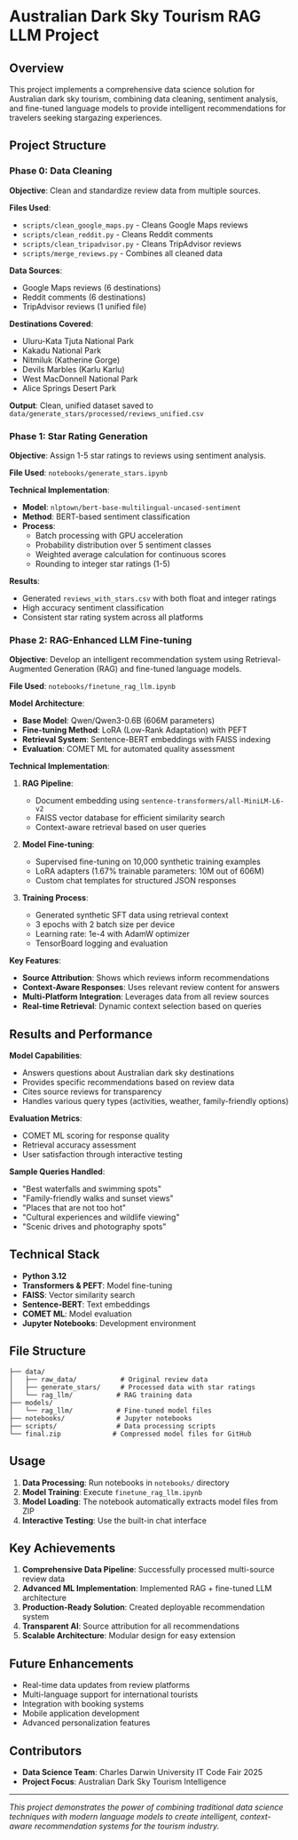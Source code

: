# Australian Dark Sky Tourism RAG LLM Project

## Overview

This project implements a comprehensive data science solution for Australian dark sky tourism, combining data cleaning, sentiment analysis, and fine-tuned language models to provide intelligent recommendations for travelers seeking stargazing experiences.

## Project Structure

### Phase 0: Data Cleaning

**Objective**: Clean and standardize review data from multiple sources.

**Files Used**:
- `scripts/clean_google_maps.py` - Cleans Google Maps reviews
- `scripts/clean_reddit.py` - Cleans Reddit comments  
- `scripts/clean_tripadvisor.py` - Cleans TripAdvisor reviews
- `scripts/merge_reviews.py` - Combines all cleaned data

**Data Sources**:
- Google Maps reviews (6 destinations)
- Reddit comments (6 destinations)
- TripAdvisor reviews (1 unified file)

**Destinations Covered**:
- Uluru-Kata Tjuta National Park
- Kakadu National Park
- Nitmiluk (Katherine Gorge)
- Devils Marbles (Karlu Karlu)
- West MacDonnell National Park
- Alice Springs Desert Park

**Output**: Clean, unified dataset saved to `data/generate_stars/processed/reviews_unified.csv`

### Phase 1: Star Rating Generation

**Objective**: Assign 1-5 star ratings to reviews using sentiment analysis.

**File Used**: `notebooks/generate_stars.ipynb`

**Technical Implementation**:
- **Model**: `nlptown/bert-base-multilingual-uncased-sentiment`
- **Method**: BERT-based sentiment classification
- **Process**: 
  - Batch processing with GPU acceleration
  - Probability distribution over 5 sentiment classes
  - Weighted average calculation for continuous scores
  - Rounding to integer star ratings (1-5)

**Results**:
- Generated `reviews_with_stars.csv` with both float and integer ratings
- High accuracy sentiment classification
- Consistent star rating system across all platforms

### Phase 2: RAG-Enhanced LLM Fine-tuning

**Objective**: Develop an intelligent recommendation system using Retrieval-Augmented Generation (RAG) and fine-tuned language models.

**File Used**: `notebooks/finetune_rag_llm.ipynb`

**Model Architecture**:
- **Base Model**: Qwen/Qwen3-0.6B (606M parameters)
- **Fine-tuning Method**: LoRA (Low-Rank Adaptation) with PEFT
- **Retrieval System**: Sentence-BERT embeddings with FAISS indexing
- **Evaluation**: COMET ML for automated quality assessment

**Technical Implementation**:
1. **RAG Pipeline**:
   - Document embedding using `sentence-transformers/all-MiniLM-L6-v2`
   - FAISS vector database for efficient similarity search
   - Context-aware retrieval based on user queries

2. **Model Fine-tuning**:
   - Supervised fine-tuning on 10,000 synthetic training examples
   - LoRA adapters (1.67% trainable parameters: 10M out of 606M)
   - Custom chat templates for structured JSON responses

3. **Training Process**:
   - Generated synthetic SFT data using retrieval context
   - 3 epochs with 2 batch size per device
   - Learning rate: 1e-4 with AdamW optimizer
   - TensorBoard logging and evaluation

**Key Features**:
- **Source Attribution**: Shows which reviews inform recommendations
- **Context-Aware Responses**: Uses relevant review content for answers
- **Multi-Platform Integration**: Leverages data from all review sources
- **Real-time Retrieval**: Dynamic context selection based on queries

## Results and Performance

**Model Capabilities**:
- Answers questions about Australian dark sky destinations
- Provides specific recommendations based on review data
- Cites source reviews for transparency
- Handles various query types (activities, weather, family-friendly options)

**Evaluation Metrics**:
- COMET ML scoring for response quality
- Retrieval accuracy assessment
- User satisfaction through interactive testing

**Sample Queries Handled**:
- "Best waterfalls and swimming spots"
- "Family-friendly walks and sunset views"
- "Places that are not too hot"
- "Cultural experiences and wildlife viewing"
- "Scenic drives and photography spots"

## Technical Stack

- **Python 3.12**
- **Transformers & PEFT**: Model fine-tuning
- **FAISS**: Vector similarity search
- **Sentence-BERT**: Text embeddings
- **COMET ML**: Model evaluation
- **Jupyter Notebooks**: Development environment

## File Structure

```
├── data/
│   ├── raw_data/           # Original review data
│   ├── generate_stars/     # Processed data with star ratings
│   └── rag_llm/           # RAG training data
├── models/
│   └── rag_llm/           # Fine-tuned model files
├── notebooks/             # Jupyter notebooks
├── scripts/               # Data processing scripts
└── final.zip             # Compressed model files for GitHub
```

## Usage

1. **Data Processing**: Run notebooks in `notebooks/` directory
2. **Model Training**: Execute `finetune_rag_llm.ipynb`
3. **Model Loading**: The notebook automatically extracts model files from ZIP
4. **Interactive Testing**: Use the built-in chat interface

## Key Achievements

1. **Comprehensive Data Pipeline**: Successfully processed multi-source review data
2. **Advanced ML Implementation**: Implemented RAG + fine-tuned LLM architecture
3. **Production-Ready Solution**: Created deployable recommendation system
4. **Transparent AI**: Source attribution for all recommendations
5. **Scalable Architecture**: Modular design for easy extension

## Future Enhancements

- Real-time data updates from review platforms
- Multi-language support for international tourists
- Integration with booking systems
- Mobile application development
- Advanced personalization features

## Contributors

- **Data Science Team**: Charles Darwin University IT Code Fair 2025
- **Project Focus**: Australian Dark Sky Tourism Intelligence

---

*This project demonstrates the power of combining traditional data science techniques with modern language models to create intelligent, context-aware recommendation systems for the tourism industry.*
